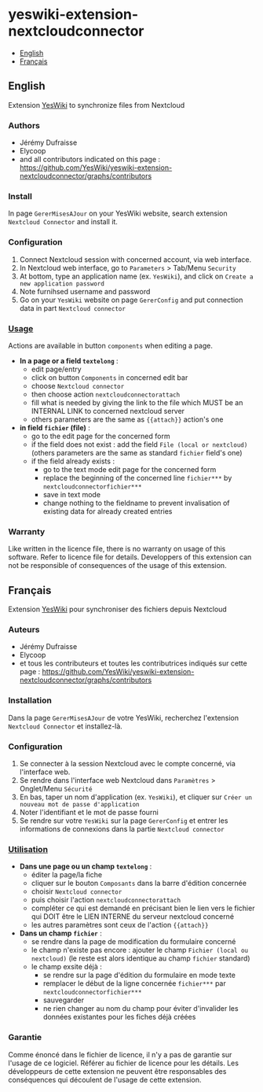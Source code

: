 # yeswiki-extension-nextcloudconnector

 - [English](#english)
 - [Français](#français)

## English

Extension [YesWiki](https://yeswiki.net/) to synchronize files from Nextcloud

### Authors

 - Jérémy Dufraisse
 - Elycoop
 - and all contributors indicated on this page : <https://github.com/YesWiki/yeswiki-extension-nextcloudconnector/graphs/contributors>

### Install

In page `GererMisesAJour` on your YesWiki website, search extension `Nextcloud Connector` and install it.

### Configuration

 1. Connect Nextcloud session with concerned account, via web interface.
 2. In Nextcloud web interface, go to `Parameters` > Tab/Menu `Security`
 3. At bottom, type an application name (ex. `YesWiki`), and click on `Create a new application password`
 4. Note furnihsed username and password
 5. Go on your `YesWiki` website on page `GererConfig` and put connection data in part `Nextcloud connector`

### [Usage](https://github.com/YesWiki/yeswiki-extension-nextcloudconnector/blob/master/docs/en/README.md)

Actions are available in button `components` when editing a page.
 - **In a page or a field `textelong`** :
   - edit page/entry
   - click on button `Components` in concerned edit bar
   - choose `Nextcloud connector`
   - then choose action `nextcloudconnectorattach`
   - fill what is needed by giving the link to the file which MUST be an INTERNAL LINK to concerned nextcloud server
   - others parameters are the same as `{{attach}}` action's one
 - **in field `fichier`  (file)** :
   - go to the edit page for the concerned form
   - if the field does not exist : add the field `File (local or nextcloud)` (others parameters are the same as standard `fichier` field's one)
   - if the field already exists :
     - go to the text mode edit page for the concerned form
     - replace the beginning of the concerned line `fichier***` by `nextcloudconnectorfichier***`
     - save in text mode
     - change nothing to the fieldname to prevent invalisation of existing data for already created entries

### Warranty

Like written in the licence file, there is no warranty on usage of this software. Refer to licence file for details.
Developpers of this extension can not be responsible of consequences of the usage of this extension.

## Français

Extension [YesWiki](https://yeswiki.net/) pour synchroniser des fichiers depuis Nextcloud

### Auteurs

 - Jérémy Dufraisse
 - Elycoop
 - et tous les contributeurs et toutes les contributrices indiqués sur cette page : <https://github.com/YesWiki/yeswiki-extension-nextcloudconnector/graphs/contributors>

### Installation

Dans la page `GererMisesAJour` de votre YesWiki, recherchez l'extension `Nextcloud Connector` et installez-là.

### Configuration

 1. Se connecter à la session Nextcloud avec le compte concerné, via l'interface web.
 2. Se rendre dans l'interface web Nextcloud dans `Paramètres` > Onglet/Menu `Sécurité`
 3. En bas, taper un nom d'application (ex. `YesWiki`), et cliquer sur `Créer un nouveau mot de passe d'application`
 4. Noter l'identifiant et le mot de passe fourni
 5. Se rendre sur votre `YesWiki` sur la page `GererConfig` et entrer les informations de connexions dans la partie `Nextcloud connector`

### [Utilisation](https://github.com/YesWiki/yeswiki-extension-nextcloudconnector/blob/master/docs/fr/README.md)

 - **Dans une page ou un champ `textelong`** :
   - éditer la page/la fiche
   - cliquer sur le bouton `Composants` dans la barre d'édition concernée
   - choisir `Nextcloud connector`
   - puis choisir l'action `nextcloudconnectorattach`
   - compléter ce qui est demandé en précisant bien le lien vers le fichier qui DOIT être le LIEN INTERNE du serveur nextcloud concerné
   - les autres paramètres sont ceux de l'action `{{attach}}`
 - **Dans un champ `fichier`** :
   - se rendre dans la page de modification du formulaire concerné
   - le champ n'existe pas encore : ajouter le champ `Fichier (local ou nextcloud)` (le reste est alors identique au champ `fichier` standard)
   - le champ exsite déjà :
     - se rendre sur la page d'édition du formulaire en mode texte
     - remplacer le début de la ligne concernée `fichier***` par `nextcloudconnectorfichier***`
     - sauvegarder
     - ne rien changer au nom du champ pour éviter d'invalider les données existantes pour les fiches déjà créées

### Garantie

Comme énoncé dans le fichier de licence, il n'y a pas de garantie sur l'usage de ce logiciel. Référer au fichier de licence pour les détails.
Les développeurs de cette extension ne peuvent être responsables des conséquences qui découlent de l'usage de cette extension.